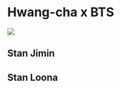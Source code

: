 # Hwang-cha x BTS

![](https://pbs.twimg.com/profile_banners/335141638/1631538126/1500x500)

## Stan Jimin
## Stan Loona
